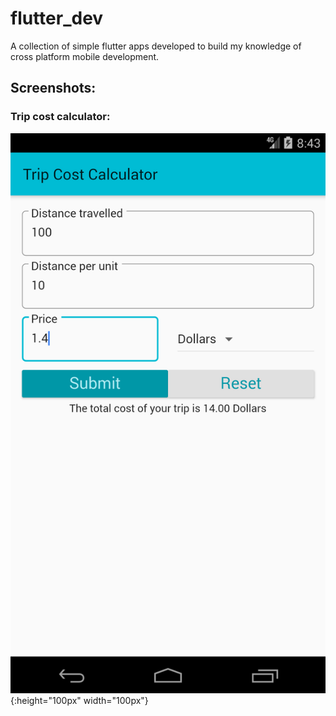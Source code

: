 # flutter_dev

A collection of simple flutter apps developed to build my knowledge of cross platform mobile development.

## Screenshots: 

### Trip cost calculator:
![test image size](screenshots/trip_cost.png){:height="100px" width="100px"}
